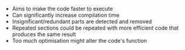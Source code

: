- Aims to make the code faster to execute
- Can significantly increase compilation time
- Insignificant/redundant parts are detected and removed
- Repeated sections could be repeated with more efficient code that produces the same result
- Too much optimisation might alter the code's function